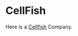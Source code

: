 # CellFish
Here is a <a href="http://www.iquesta.com/Decouvrir-Cellfish-5918.html">Cellfish</a> Company.
